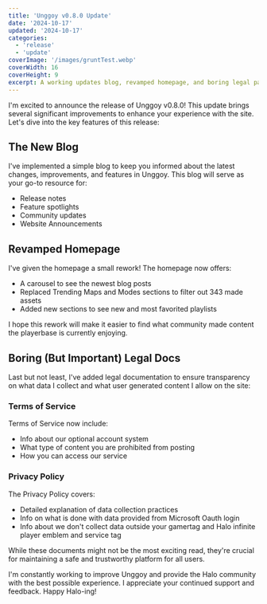 ```yaml
---
title: 'Unggoy v0.8.0 Update'
date: '2024-10-17'
updated: '2024-10-17'
categories:
  - 'release'
  - 'update'
coverImage: '/images/gruntTest.webp'
coverWidth: 16
coverHeight: 9
excerpt: A working updates blog, revamped homepage, and boring legal pages
---
```


I'm excited to announce the release of Unggoy v0.8.0! This update brings several significant improvements to enhance your experience with the site. Let's dive into the key features of this release:

## The New Blog

I've implemented a simple blog to keep you informed about the latest changes, improvements, and features in Unggoy. This blog will serve as your go-to resource for:

- Release notes
- Feature spotlights
- Community updates
- Website Announcements

## Revamped Homepage

I've given the homepage a small rework! The homepage now offers:

- A carousel to see the newest blog posts
- Replaced Trending Maps and Modes sections to filter out 343 made assets
- Added new sections to see new and most favorited playlists

I hope this rework will make it easier to find what community made content the playerbase is currently enjoying.

## Boring (But Important) Legal Docs

Last but not least, I've added legal documentation to ensure transparency on what data I collect and what user generated content I allow on the site:

### Terms of Service

Terms of Service now include:

- Info about our optional account system
- What type of content you are prohibited from posting
- How you can access our service

### Privacy Policy

The Privacy Policy covers:

- Detailed explanation of data collection practices
- Info on what is done with data provided from Microsoft Oauth login
- Info about we don't collect data outside your gamertag and Halo infinite player emblem and service tag

While these documents might not be the most exciting read, they're crucial for maintaining a safe and trustworthy platform for all users.

I'm constantly working to improve Unggoy and provide the Halo community with the best possible experience. I appreciate your continued support and feedback. Happy Halo-ing!

